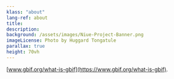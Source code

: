 ```yaml
---
klass: "about"
lang-ref: about
title:
description: 
background: /assets/images/Niue-Project-Banner.png
imageLicense: Photo by Huggard Tongatule
parallax: true
height: 70vh
---
```

 [www.gbif.org/what-is-gbif](https://www.gbif.org/what-is-gbif).
